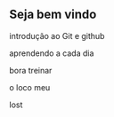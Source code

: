 ## Seja bem vindo

introdução ao Git e github

aprendendo a cada dia

bora treinar

o loco meu

lost 

